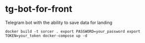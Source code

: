 # tg-bot-for-front
Telegram bot with the ability to save data for landing

`
docker build -t sorcer .
export PASSWORD=your_password
export TOKEN=your_token
docker-compose up -d 
`
